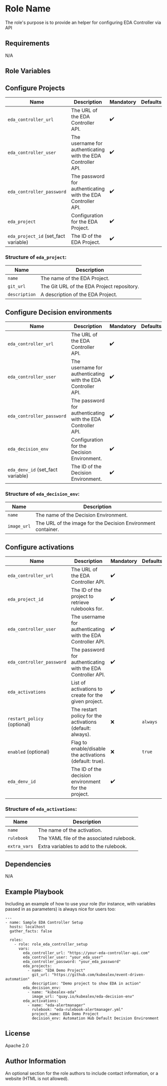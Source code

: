 # Role Name

The role's purpose is to provide an helper for configuring EDA Controller via API

## Requirements

N/A

## Role Variables

## Configure Projects

| Name                                 | Description                                                  | Mandatory | Defaults |
| ------------------------------------ | ------------------------------------------------------------ | --------- | -------- |
| `eda_controller_url`                 | The URL of the EDA Controller API.                           | ✔️        |          |
| `eda_controller_user`                | The username for authenticating with the EDA Controller API. | ✔️        |          |
| `eda_controller_password`            | The password for authenticating with the EDA Controller API. | ✔️        |          |
| `eda_project`                        | Configuration for the EDA Project.                           | ✔️        |          |
| `eda_project_id` (set_fact variable) | The ID of the EDA Project.                                   | ✔️        |          |

### Structure of `eda_project`:

| Name          | Description                                |
| ------------- | ------------------------------------------ |
| `name`        | The name of the EDA Project.               |
| `git_url`     | The Git URL of the EDA Project repository. |
| `description` | A description of the EDA Project.          |

## Configure Decision environments

| Name                              | Description                                                  | Mandatory | Defaults |
| --------------------------------- | ------------------------------------------------------------ | --------- | -------- |
| `eda_controller_url`              | The URL of the EDA Controller API.                           | ✔️        |          |
| `eda_controller_user`             | The username for authenticating with the EDA Controller API. | ✔️        |          |
| `eda_controller_password`         | The password for authenticating with the EDA Controller API. | ✔️        |          |
| `eda_decision_env`                | Configuration for the Decision Environment.                  | ✔️        |          |
| `eda_denv_id` (set_fact variable) | The ID of the Decision Environment.                          | ✔️        |          |

### Structure of `eda_decision_env`:

| Name        | Description                                                  |
| ----------- | ------------------------------------------------------------ |
| `name`      | The name of the Decision Environment.                        |
| `image_url` | The URL of the image for the Decision Environment container. |

## Configure activations

| Name                        | Description                                                  | Mandatory | Defaults |
| --------------------------- | ------------------------------------------------------------ | --------- | -------- |
| `eda_controller_url`        | The URL of the EDA Controller API.                           | ✔️        |          |
| `eda_project_id`            | The ID of the project to retrieve rulebooks for.             | ✔️        |          |
| `eda_controller_user`       | The username for authenticating with the EDA Controller API. | ✔️        |          |
| `eda_controller_password`   | The password for authenticating with the EDA Controller API. | ✔️        |          |
| `eda_activations`           | List of activations to create for the given project.         | ✔️        |          |
| `restart_policy` (optional) | The restart policy for the activations (default: always).    | ❌        | `always` |
| `enabled` (optional)        | Flag to enable/disable the activations (default: true).      | ❌        | `true`   |
| `eda_denv_id`               | The ID of the decision environment for the project.          | ✔️        |          |

### Structure of `eda_activations`:

| Name         | Description                               |
| ------------ | ----------------------------------------- |
| `name`       | The name of the activation.               |
| `rulebook`   | The YAML file of the associated rulebook. |
| `extra_vars` | Extra variables to add to the rulebook.   |

## Dependencies

N/A

## Example Playbook

Including an example of how to use your role (for instance, with variables passed in as parameters) is always nice for users too:

    ---
    - name: Sample EDA Controller Setup
      hosts: localhost
      gather_facts: false

      roles:
        - role: role_eda_controller_setup
          vars:
            eda_controller_url: "https://your-eda-controller-api.com"
            eda_controller_user: "your_eda_user"
            eda_controller_password: "your_eda_password"
            eda_projects:
              - name: "EDA Demo Project"
                git_url: "https://github.com/kubealex/event-driven-automation"
                description: "Demo project to show EDA in action"
            eda_decision_env:
              - name: "kubealex-eda"
                image_url: "quay.io/kubealex/eda-decision-env"
            eda_activations:
              - name: "eda-alertmanager"
                rulebook: "eda-rulebook-alertmanager.yml"
                project_name: EDA Demo Project
                decision_env: Automation Hub Default Decision Environment

## License

Apache 2.0

## Author Information

An optional section for the role authors to include contact information, or a website (HTML is not allowed).
